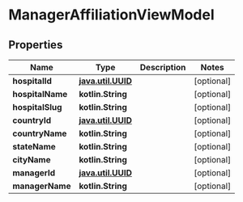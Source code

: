 
# ManagerAffiliationViewModel

## Properties
Name | Type | Description | Notes
------------ | ------------- | ------------- | -------------
**hospitalId** | [**java.util.UUID**](java.util.UUID.md) |  |  [optional]
**hospitalName** | **kotlin.String** |  |  [optional]
**hospitalSlug** | **kotlin.String** |  |  [optional]
**countryId** | [**java.util.UUID**](java.util.UUID.md) |  |  [optional]
**countryName** | **kotlin.String** |  |  [optional]
**stateName** | **kotlin.String** |  |  [optional]
**cityName** | **kotlin.String** |  |  [optional]
**managerId** | [**java.util.UUID**](java.util.UUID.md) |  |  [optional]
**managerName** | **kotlin.String** |  |  [optional]



